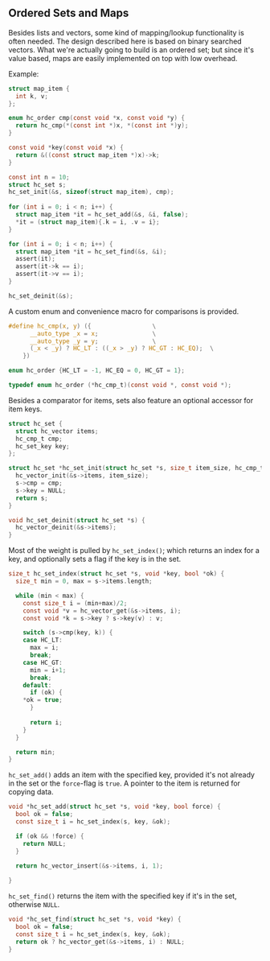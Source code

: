 ## Ordered Sets and Maps
Besides lists and vectors, some kind of mapping/lookup functionality is often needed. The design described here is based on binary searched vectors. What we're actually going to build is an ordered set; but since it's value based, maps are easily implemented on top with low overhead.

Example:
```C
struct map_item {
  int k, v;
};

enum hc_order cmp(const void *x, const void *y) {
  return hc_cmp(*(const int *)x, *(const int *)y);
}

const void *key(const void *x) {
  return &((const struct map_item *)x)->k;
}

const int n = 10;
struct hc_set s;
hc_set_init(&s, sizeof(struct map_item), cmp);
  
for (int i = 0; i < n; i++) {
  struct map_item *it = hc_set_add(&s, &i, false);
  *it = (struct map_item){.k = i, .v = i};
}

for (int i = 0; i < n; i++) {
  struct map_item *it = hc_set_find(&s, &i);
  assert(it);
  assert(it->k == i);
  assert(it->v == i);
}

hc_set_deinit(&s);
```

A custom enum and convenience macro for comparisons is provided.

```C
#define hc_cmp(x, y) ({					\
      __auto_type _x = x;				\
      __auto_type _y = y;				\
      (_x < _y) ? HC_LT : ((_x > _y) ? HC_GT : HC_EQ);	\
    })

enum hc_order {HC_LT = -1, HC_EQ = 0, HC_GT = 1};

typedef enum hc_order (*hc_cmp_t)(const void *, const void *);
```

Besides a comparator for items, sets also feature an optional accessor for item keys.

```C
struct hc_set {
  struct hc_vector items;
  hc_cmp_t cmp;
  hc_set_key key;
};

struct hc_set *hc_set_init(struct hc_set *s, size_t item_size, hc_cmp_t cmp) {
  hc_vector_init(&s->items, item_size);
  s->cmp = cmp;
  s->key = NULL;
  return s;
}

void hc_set_deinit(struct hc_set *s) {
  hc_vector_deinit(&s->items);
}
```

Most of the weight is pulled by `hc_set_index()`; which returns an index for a key, and optionally sets a flag if the key is in the set.

```C
size_t hc_set_index(struct hc_set *s, void *key, bool *ok) {
  size_t min = 0, max = s->items.length;

  while (min < max) {
    const size_t i = (min+max)/2;
    const void *v = hc_vector_get(&s->items, i);
    const void *k = s->key ? s->key(v) : v;

    switch (s->cmp(key, k)) {
    case HC_LT:
      max = i;
      break;
    case HC_GT:
      min = i+1;
      break;
    default:
      if (ok) {
	*ok = true;
      }
      
      return i;
    }
  }

  return min;
}
```

`hc_set_add()` adds an item with the specified key, provided it's not already in the set or the `force`-flag is `true`. A pointer to the item is returned for copying data.

```C
void *hc_set_add(struct hc_set *s, void *key, bool force) {
  bool ok = false;
  const size_t i = hc_set_index(s, key, &ok);

  if (ok && !force) {
    return NULL;
  }
  
  return hc_vector_insert(&s->items, i, 1);

}
```

`hc_set_find()` returns the item with the specified key if it's in the set, otherwise `NULL`.

```C
void *hc_set_find(struct hc_set *s, void *key) {
  bool ok = false;
  const size_t i = hc_set_index(s, key, &ok);
  return ok ? hc_vector_get(&s->items, i) : NULL;
}
```